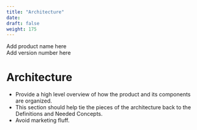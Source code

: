 ```yaml
---
title: "Architecture"
date:
draft: false
weight: 175
---
```


Add product name here  
Add version number here

# Architecture

- Provide a high level overview of how the product and its components are organized.  
-  This section should help tie the pieces of the architecture back to the Definitions and Needed Concepts.
- Avoid marketing fluff.  

